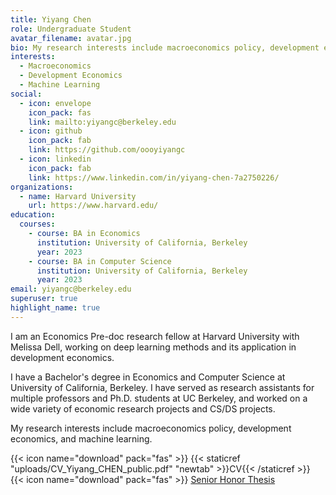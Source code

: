 ```yaml
---
title: Yiyang Chen
role: Undergraduate Student
avatar_filename: avatar.jpg
bio: My research interests include macroeconomics policy, development economics, and machine learning.
interests:
  - Macroeconomics
  - Development Economics
  - Machine Learning
social:
  - icon: envelope
    icon_pack: fas
    link: mailto:yiyangc@berkeley.edu
  - icon: github
    icon_pack: fab
    link: https://github.com/oooyiyangc
  - icon: linkedin
    icon_pack: fab
    link: https://www.linkedin.com/in/yiyang-chen-7a2750226/
organizations:
  - name: Harvard University
    url: https://www.harvard.edu/
education:
  courses:
    - course: BA in Economics
      institution: University of California, Berkeley
      year: 2023
    - course: BA in Computer Science
      institution: University of California, Berkeley
      year: 2023
email: yiyangc@berkeley.edu
superuser: true
highlight_name: true
---
```

I am an Economics Pre-doc research fellow at Harvard University with Melissa Dell, working on deep learning methods and its application in development economics. 

I have a Bachelor's degree in Economics and Computer Science at University of California, Berkeley. I have served as research assistants for multiple professors and Ph.D. students at UC Berkeley, and worked on a wide variety of economic research projects and CS/DS projects. 

My research interests include macroeconomics policy, development economics, and machine learning.

{{< icon name="download" pack="fas" >}} {{< staticref "uploads/CV_Yiyang_CHEN_public.pdf" "newtab" >}}CV{{< /staticref >}}  
{{< icon name="download" pack="fas" >}} [Senior Honor Thesis](https://www.econ.berkeley.edu/sites/default/files/CHEN_Yiyang_Spring%202022.pdf)

<!-- {{< icon name="download" pack="fas" >}} {{< staticref "uploads/CV_Yiyang_CHEN_public.pdf" "newtab" >}}CV{{< /staticref >}}\
{{< icon name="download" pack="fas" >}} {{< staticref "uploads/Yiyang Chen (2022) - Tax Revenue Cyclicality and Income Inequality - Evidence from U.S. Counties from 1989-2019.pdf" "newtab" >}}Senior Honor Thesis{{< /staticref >}} -->